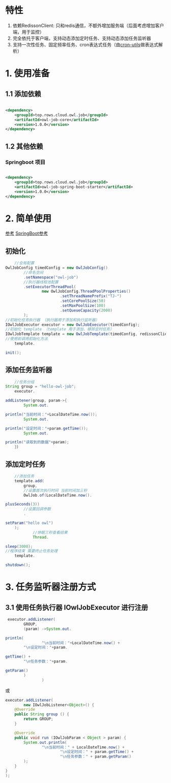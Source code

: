 # 特性

1. 依赖RedissonClient: 只和redis通信，不额外增加服务端（后面考虑增加客户端，用于监控）
2. 完全依托于客户端，支持动态添加定时任务、支持动态添加任务监听器
3. 支持一次性任务、固定频率任务、cron表达式任务（由[cron-utils](https://github.com/jmrozanec/cron-utils)做表达式解析）

# 1. 使用准备

## 1.1 添加依赖

```xml

<dependency>
    <groupId>top.rows.cloud.owl.job</groupId>
    <artifactId>owl-job-core</artifactId>
    <version>1.0.0</version>
</dependency>
```

## 1.2  其他依赖

### Springboot 项目

```xml

<dependency>
    <groupId>top.rows.cloud.owl.job</groupId>
    <artifactId>owl-job-spring-boot-starter</artifactId>
    <version>1.0.0</version>
</dependency>
```

# 2. 简单使用

[参考](https://github.com/rowstop/owl-job/blob/master/owl-job-core/src/test/java/top/rows/cloud/owl/job/core)
[SpringBoot参考]([https://github.com/rowstop/owl-job/blob/master/owl-job-core/src/test/java/top/rows/cloud/owl/job/core/TimedJobTemplateTest.java](https://github.com/rowstop/owl-job/tree/master/owl-job-spring-boot-starter/src/test/java/top/rows/cloud/owl/job/spring))
## 初始化

```java
    //全局配置
OwlJobConfig timedConfig = new OwlJobConfig()
        //命名空间
        .setNamespace("owl-job")
        //执行器线程池配置
        .setExecutorThreadPool(
                new OwlJobConfig.ThreadPoolProperties()
                        .setThreadNamePrefix("TJ-")
                        .setCorePoolSize(50)
                        .setMaxPoolSize(100)
                        .setQueueCapacity(2000)
        );
//初始化任务执行器 （执行器用于添加和执行监听器）
IOwlJobExecutor executor = new OwlJobExecutor(timedConfig);
//初始化 template （template 用于添加、移除定时任务）
IOwlJobTemplate template = new OwlJobTemplate(timedConfig, redissonClient, executor);
//使用前调用初始化方法
    template.

init();
```

## 添加任务监听器

```java
    //任务分组
String group = "hello-owl-job";
    executor.

addListener(group, param->{
        System.out.

println("当前时间："+LocalDateTime.now());
        System.out.

println("设定时间："+param.getTime());
        System.out.

println("读取到的数据"+param);
    }）
```

## 添加定时任务

```java
    //添加任务
    template.add(
        group,
        //设置首次执行时间 当前时间加三秒
        OwlJob.of(LocalDateTime.now().

plusSeconds(3))
        //设置回调参数
        .

setParam("hello owl")
    );
            //休眠三秒查看结果
            Thread.

sleep(3000);
//程序结束 需要终止任务处理
    template.

shutdown();
```

# 3. 任务监听器注册方式

## 3.1 使用任务执行器 IOwlJobExecutor 进行注册

```java
 executor.addListener(
        GROUP,
        (param) ->System.out.

println(
                "\n当前时间："+LocalDateTime.now() +
        "\n设定时间："+param.

getTime() +
        "\n任务参数："+param.

getParam()
        )
                )
```

或

```java
executor.addListener(
        new IOwlJobListener<Object>() {
    @Override
    public String group () {
        return GROUP;
    }

    @Override
    public void run (IOwlJobParam < Object > param) {
        System.out.println(
                "\n当前时间：" + LocalDateTime.now() +
                        "\n设定时间：" + param.getTime() +
                        "\n任务参数：" + param.getParam()
        );
    }
}
);
```

